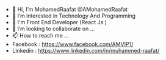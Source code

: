 
- 👋 Hi, I’m MohamedRaafat @AMohamedRaafat
- 👀 I’m interested in Technology And Programming 
- 🌱 I'm Front End Developer (React Js )
- 💞️ I’m looking to collaborate on ...
- 📫 How to reach me ... 
- Facebook  : https://www.facebook.com/AMVIP1/
- Linkedin  : https://www.linkedin.com/in/muhammed-raafat/

<!---
AMohamedRaafat/AMohamedRaafat is a ✨ special ✨ repository because its `README.md` (this file) appears on your GitHub profile.
You can click the Preview link to take a look at your changes.
--->
